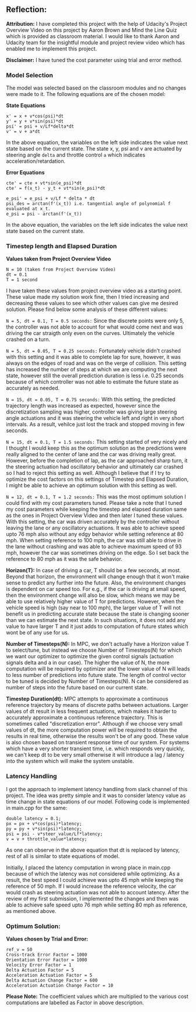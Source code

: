 ## Reflection: ##

**Attribution:** I have completed this project with the help of Udacity's Project Overview Video on this project by Aaron Brown and Mind the Line Quiz which is provided as classroom material. I would like to thank Aaron and Udacity team for the insightful module and project review video which has enabled me to implement this project. 

**Disclaimer:** I have tuned the cost parameter using trial and error method.

### Model Selection ###

The model was selected based on the classroom modules and no changes were made to it. The following equations are of the chosen model:

**State Equations**

```
x' = x + v*cos(psi)*dt
y' = y + v*sin(psi)*dt
psi' = psi + v/Lf*delta*dt
v' = v + a*dt
```

In the above equation, the variables on the left side indicates the value next state based on the current state.
The state x, y, psi and v are actuated by steering angle `delta` and throttle control `a` which indicates acceleration/retardation.

**Error Equations**

```
cte' = cte + vt*sin(e_psi)*dt
cte' = f(x_t) - y_t + vt*sin(e_psi)*dt
```

```
e_psi' = e_psi + v/Lf * delta * dt
psi_des = arctan(f'(x_t)) i.e. tangential angle of polynomial f evaluated at x_t.
e_psi = psi - arctan(f'(x_t))
```

In the above equation, the variables on the left side indicates the value next state based on the current state.

### Timestep length and Elapsed Duration ###

**Values taken from Project Overview Video**

```
N = 10 (taken from Project Overview Video)
dt = 0.1
T = 1 second
```

I have taken these values from project overview video as a starting point. These value made my solution work fine, then I tried increasing and decreasing these values to see which other values can give me desired solution. Please find below some analysis of these different values:

`N = 5, dt = 0.1, T = 0.5 seconds:` Since the discrete points were only 5, the controller was not able to account for what would come next and was driving the car straigth only even on the curves. Ultimately the vehicle crashed on a turn.

`N = 5, dt = 0.05, T = 0.25 seconds:` Fortunately vehicle didn't crashed with this setting and it was able to complete lap for sure, however, it was always on the edges of road and was on the verge of collision. This setting has increased the number of steps at which we are computing the next state, however still the overall prediction duration is less i.e. 0.25 seconds because of which controller was not able to estimate the future state as accurately as needed.

`N = 15, dt = 0.05, T = 0.75 seconds:` With this setting, the predicted trajectory length was increased as expected, however since the discretization sampling was higher, controller was giving large steering angle actuations and it was steering the vehicle left and right in very short intervals. As a result, vehilce just lost the track and stopped moving in few seconds.

`N = 15, dt = 0.1, T = 1.5 seconds:` This setting started of very nicely and I thought I would keep this as the optimum solution as the predictions were really aligned to the center of lane and the car was driving really great. However, before the completion of lap, as the car approached sharp turn, it the steering actuation had oscillatory behavior and ultimately car crashed so I had to reject this setting as well. Although I believe that if I try to optimize the cost factors on this settings of Timestep and Elapsed Duration, I might be able to achieve an optimum solution with this setting as well.

`N = 12, dt = 0.1, T = 1.2 seconds:` This was the most optimum solution I could find with my cost parameters tuned. Please take a note that I tuned my cost parameters while keeping the timestep and elapsed duration same as the ones in Project Overview Video and then later I tuned these values. With this setting, the car was driven accurately by the controller without leaving the lane or any oscillatory actuations. It was able to achieve speed upto 76 mph also without any edgy behavior while setting reference at 80 mph. When setting reference to 100 mph, the car was still able to drive in the lane without crashing and was able to achieve maximum speed of 93 mph, however the car was sometimes driving on the edge. So I set back the reference to 80 mph as it was the safe behavior.

**Horizon(T):** In case of driving a car, T should be a few seconds, at most. Beyond that horizon, the environment will change enough that it won't make sense to predict any further into the future. Also, the environment changes is dependent on car speed too. For e.g., if the car is driving at small speed, then the environment change will also be slow, which means we may be able to use relatively higher value of T for predictions. However, when the vehicle speed is high (say near to 100 mph), the larger value of T will not benefit us in predicting accurate state because the state is changing sooner than we can estimate the next state. In such situations, it does not add any value to have larger T and it just adds to computation of future states which wont be of any use for us.

**Number of Timesteps(N):** In MPC, we don't actually have a Horizon value T to select/tune, but instead we choose Number of Timesteps(N) for which we want our optimizer to optimize the given control signals (actuation signals delta and a in our case). The higher the value of N, the more computation will be required by optimizer and the lower value of N will leads to less number of predictions into future state. The length of control vector to be tuned is decided by Number of Timesteps(N). N can be considered as number of steps into the future based on our current state.

**Timestep Duration(dt):** MPC attempts to approximate a continuous reference trajectory by means of discrete paths between actuations. Larger values of dt result in less frequent actuations, which makes it harder to accurately approximate a continuous reference trajectory. This is sometimes called "discretization error". Although if we choose very small values of dt, the more computation power will be required to obtain the results in real time, otherwise the results won't be of any good. These value is also chosen based on transient response time of our system. For systems which have a very shorter transient time, i.e. which responds very quickly, we can't keep dt to be very small otherwise it will introduce a lag / latency into the system which will make the system unstable.


### Latency Handling ###

I got the approach to implement latency handling from slack channel of this project. The idea was pretty simple and it was to consider latency value as time change in state equations of our model. Following code is implemented in main.cpp for the same:

```
double latency = 0.1;
px = px + v*cos(psi)*latency;
py = py + v*sin(psi)*latency;
psi = psi - v*steer_value/Lf*latency;
v = v + throttle_value*latency;
```

As one can observe in the above equation that dt is replaced by latency, rest of all is similar to state equations of model.

Initially, I placed the latency computation in wrong place in main.cpp because of which the latency was not considered while optimizing. As a result, the best speed I could achieve was upto 45 mph while keeping the reference of 50 mph. If I would increase the reference velocity, the car would crash as steering actuation was not able to account latency. After the review of my first submission, I implemented the changes and then was able to achieve safe speed upto 76 mph while setting 80 mph as reference, as mentioned above.

### Optimum Solution: ###

**Values chosen by Trial and Error:**

```
ref_v = 50
Cross-track Error Factor = 1000
Orientation Error Factor = 1000
Velocity Error Factor = 1
Delta Actuation Factor = 5
Acceleration Actuation Factor = 5
Delta Actuation Change Factor = 600
Acceleration Actuation Change Factor = 10
```

**Please Note:** The coefficient values which are multiplied to the various cost computations are labelled as Factor in above description.